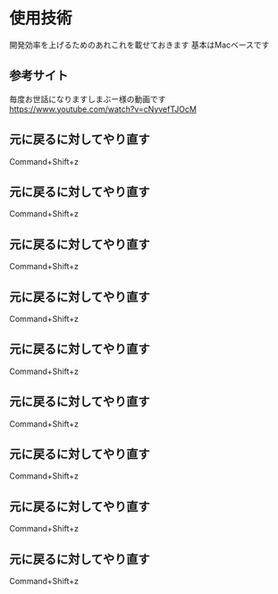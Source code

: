 # 使用技術
開発効率を上げるためのあれこれを載せておきます
基本はMacベースです

## 参考サイト
毎度お世話になりますしまぶー様の動画です
https://www.youtube.com/watch?v=cNyvefTJOcM


## 元に戻るに対してやり直す
Command+Shift+z

## 元に戻るに対してやり直す
Command+Shift+z

## 元に戻るに対してやり直す
Command+Shift+z
## 元に戻るに対してやり直す
Command+Shift+z
## 元に戻るに対してやり直す
Command+Shift+z
## 元に戻るに対してやり直す
Command+Shift+z
## 元に戻るに対してやり直す
Command+Shift+z
## 元に戻るに対してやり直す
Command+Shift+z
## 元に戻るに対してやり直す
Command+Shift+z


